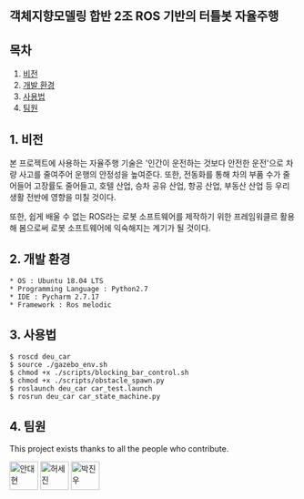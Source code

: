 ## 객체지향모델링 합반 2조 ROS 기반의 터틀봇 자율주행

## 목차

1. [비전](#1-비전)
2. [개발 환경](#2-개발-환경)
3. [사용법](#3-사용법)
4. [팀원](#4-팀원)

## 1. 비전

본 프로젝트에 사용하는 자율주행 기술은 '인간이 운전하는 것보다 안전한 운전'으로 차량 사고를 줄여주어 운행의 안정성을 높여준다. 또한, 전동화를 통해 차의 부품 수가 줄어들어 고장률도 줄어들고, 호텔 산업, 승차 공유 산업, 항공 산업, 부동산 산업 등 우리 생활 전반에 영향을 미칠 것이다.

또한, 쉽게 배울 수 없는 ROS라는 로봇 소프트웨어를 제작하기 위한 프레임워클르 활용해 봄으로써 로봇 소프트웨어에 익숙해지는 계기가 될 것이다.

## 2. 개발 환경

```
* OS : Ubuntu 18.04 LTS
* Programming Language : Python2.7
* IDE : Pycharm 2.7.17
* Framework : Ros melodic
```

## 3. 사용법

```
$ roscd deu_car
$ source ./gazebo_env.sh
$ chmod +x ./scripts/blocking_bar_control.sh
$ chmod +x ./scripts/obstacle_spawn.py
$ roslaunch deu_car car_test.launch
$ rosrun deu_car car_state_machine.py
```

## 4. 팀원
This project exists thanks to all the people who contribute.

<a href="https://github.com/ads0070">
<img src="https://avatars.githubusercontent.com/u/73926856?v=4" height="50" alt="안대현"/></a>

<a href="https://github.com/Heosejin98">
<img src="https://avatars.githubusercontent.com/u/61305083?v=4" height="50" alt="허세진"/></a>

<a href="https://github.com/014787410">
<img src="https://avatars.githubusercontent.com/u/93768331?v=4" height="50" alt="박진우"/></a>
